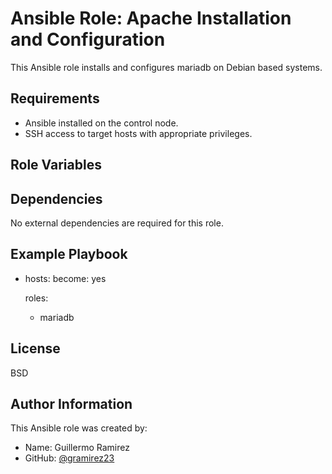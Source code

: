 # Ansible Role: Apache Installation and Configuration

This Ansible role installs and configures mariadb on Debian based systems.

## Requirements

- Ansible installed on the control node.
- SSH access to target hosts with appropriate privileges.

## Role Variables



## Dependencies

No external dependencies are required for this role.


## Example Playbook


 - hosts:
   become: yes

   roles:
    - mariadb

## License

BSD

## Author Information

This Ansible role was created by:

- Name: Guillermo Ramirez
- GitHub: [@gramirez23](https://github.com/gramirez23)
